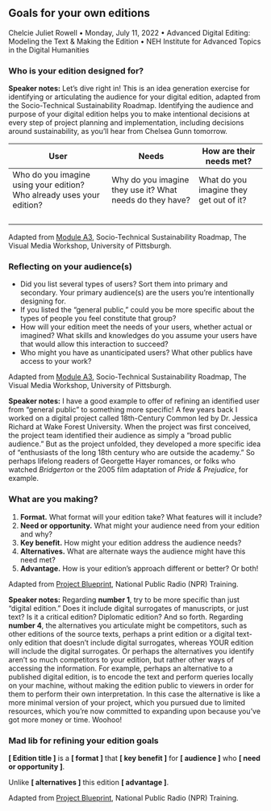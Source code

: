 ## Goals for your own editions

Chelcie Juliet Rowell • Monday, July 11, 2022 • Advanced Digital Editing: Modeling the Text & Making the Edition • NEH Institute for Advanced Topics in the Digital Humanities

### Who is your edition designed for?

**Speaker notes:**
Let’s dive right in!
This is an idea generation exercise for identifying or articulating the audience for your digital edition, adapted from the Socio-Technical Sustainability Roadmap.
Identifying the audience and purpose of your digital edition helps you to make intentional decisions at every step of project planning and implementation, including decisions around sustainability, as you’ll hear from Chelsea Gunn tomorrow.

| User        | Needs    | How are their needs met? |
|--------------|-----------|------------|
| Who do you imagine using your edition? Who already uses your edition? | Why do you imagine they use it? What needs do they have? | What do you imagine they get out of it? |
| | | |
| | | |
| | | |
| | | |

Adapted from [Module A3](https://sites.haa.pitt.edu/sustainabilityroadmap/a3-audience), Socio-Technical Sustainability Roadmap, The Visual Media Workshop, University of Pittsburgh.

### Reflecting on your audience(s)

- Did you list several types of users? Sort them into primary and secondary. Your primary audience(s) are the users you’re intentionally designing for.
- If you listed the “general public,” could you be more specific about the types of people you feel constitute that group?
- How will your edition meet the needs of your users, whether actual or imagined? What skills and knowledges do you assume your users have that would allow this interaction to succeed?
- Who might you have as unanticipated users? What other publics have access to your work?

Adapted from [Module A3](https://sites.haa.pitt.edu/sustainabilityroadmap/a3-audience), Socio-Technical Sustainability Roadmap, The Visual Media Workshop, University of Pittsburgh.

**Speaker notes:**
I have a good example to offer of refining an identified user from “general public” to something more specific!
A few years back I worked on a digital project called 18th-Century Common led by Dr. Jessica Richard at Wake Forest University.
When the project was first conceived, the project team identified their audience as simply a “broad public audience.”
But as the project unfolded, they developed a more specific idea of “enthusiasts of the long 18th century who are outside the academy.”
So perhaps lifelong readers of Georgette Hayer romances, or folks who watched *Bridgerton* or the 2005 film adaptation of *Pride & Prejudice*, for example. 

### What are you making?

1. **Format.** What format will your edition take? What features will it include?
2. **Need or opportunity.** What might your audience need from your edition and why?
3. **Key benefit.** How might your edition address the audience needs?
4. **Alternatives.** What are alternate ways the audience might have this need met?
5. **Advantage.** How is your edition’s approach different or better? Or both!

Adapted from [Project Blueprint](https://training.npr.org/2018/05/07/a-blueprint-for-planning-storytelling-projects), National Public Radio (NPR) Training.

**Speaker notes:**
Regarding **number 1**, try to be more specific than just “digital edition.”
Does it include digital surrogates of manuscripts, or just text?
Is it a critical edition? Diplomatic edition? And so forth.
Regarding **number 4**, the alternatives you articulate might be competitors, such as other editions of the source texts, perhaps a print edition or a digital text-only edition that doesn’t include digital surrogates, whereas YOUR edition will include the digital surrogates.
Or perhaps the alternatives you identify aren’t so much competitors to your edition, but rather other ways of accessing the information.
For example, perhaps an alternative to a published digital edition, is to encode the text and perform queries locally on your machine, without making the edition public to viewers in order for them to perform their own interpretation.
In this case the alternative is like a more minimal version of your project, which you pursued due to limited resources, which you’re now committed to expanding upon because you’ve got more money or time. Woohoo!

### Mad lib for refining your edition goals

**[ Edition title ]** is a **[ format ]** that **[ key benefit ]** for **[ audience ]** who **[ need or opportunity ]**.

Unlike **[ alternatives ]** this edition **[ advantage ]**.

Adapted from [Project Blueprint](https://training.npr.org/2018/05/07/a-blueprint-for-planning-storytelling-projects), National Public Radio (NPR) Training.
